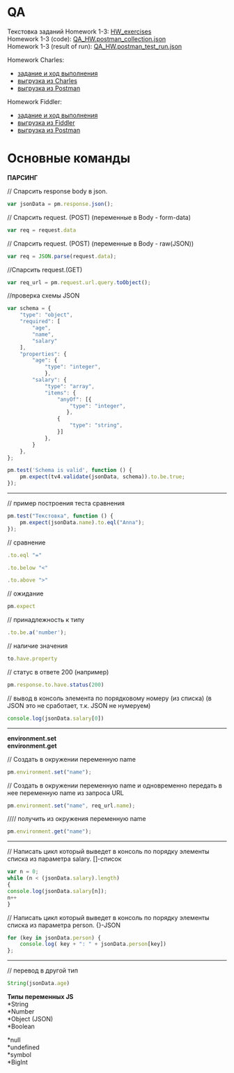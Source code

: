 # QA   
Текстовка заданий Homework 1-3: [HW_exercises](https://github.com/ItGroupAlex/Postman/blob/main/HW_QA/HW_exercises.txt "link")   
Homework 1-3 (code): [QA_HW.postman_collection.json](https://github.com/ItGroupAlex/Postman/blob/main/HW_QA/QA_HW.postman_collection.json "link")  
Homework 1-3 (result of run): [QA_HW.postman_test_run.json](https://github.com/ItGroupAlex/Postman/blob/main/HW_QA/QA_HW.postman_test_run.json "link")   

Homework Charles:   
* [задание и ход выполнения](https://github.com/ItGroupAlex/Postman/blob/main/Charles/Charles_QA_HW.md "link")     
* [выгрузка из Charles](https://github.com/ItGroupAlex/Postman/blob/main/Charles/Charles_HW_export.chls "link")
* [выгрузка из Postman](https://github.com/ItGroupAlex/Postman/blob/main/Charles/Charles.postman_collection.json "link")   

Homework Fiddler:   
* [задание и ход выполнения](https://github.com/ItGroupAlex/Postman/blob/main/Fiddler/Fiddler_QA_HW.md "link")     
* [выгрузка из Fiddler](https://github.com/ItGroupAlex/Postman/blob/main/Fiddler/Rules_HW_fiddler.farx "link")
* [выгрузка из Postman](https://github.com/ItGroupAlex/Postman/blob/main/Fiddler/Fiddler.postman_collection.json "link")    


# Основные команды

**ПАРСИНГ**

// Спарсить response body в json.  

``` js
var jsonData = pm.response.json();
```


// Спарсить request. (POST) (переменные в Body - form-data)  

``` js 
var req = request.data
```


// Спарсить request. (POST) (переменные в Body - raw(JSON))  

``` js
var req = JSON.parse(request.data);
```

//Спарсить request.(GET)  

``` js
var req_url = pm.request.url.query.toObject();
```

//проверка схемы JSON   

``` js
var schema = {
    "type": "object",
    "required": [
        "age",
        "name",
        "salary"
    ],
    "properties": {
        "age": {
            "type": "integer",
            },
        "salary": {
            "type": "array",
            "items": {
                "anyOf": [{
                    "type": "integer",
                   },
                {
                    "type": "string",
                }]
            },
        }
    },
};

pm.test('Schema is valid', function () {
    pm.expect(tv4.validate(jsonData, schema)).to.be.true;
});

```
_______________________________________________________________________

// пример построения теста сравнения   

``` js
pm.test("Текстовка", function () {
    pm.expect(jsonData.name).to.eql("Anna");
});
```

// сравнение  
``` js
.to.eql "="
```
``` js
.to.below "<"  
```
``` js
.to.above ">"
```

// ожидание  
``` js
pm.expect
``` 

// принадлежность к типу  
``` js
.to.be.a('number');
```

// наличие значения  
``` js
to.have.property
```

// статус в ответе 200 (например)    
``` js
pm.response.to.have.status(200)
```  

// вывод в консоль элемента по порядковому номеру  (из списка)  (в JSON это не сработает, т.к. JSON не нумеруем)  
``` js
console.log(jsonData.salary[0])
```

_______________________________________________________________________

**environment.set**  
**environment.get**

// Создать в окружении переменную name  
``` js
pm.environment.set("name");
```

// Создать в окружении переменную name и одновременно передать в нее переменную name из запроса URL  
``` js
pm.environment.set("name", req_url.name);
```  

//// получить из окружения переменную name  
``` js
pm.environment.get("name");
```

_______________________________________________________________________

// Написать цикл который выведет в консоль по порядку элементы списка из параметра salary. []-список  
``` js
var n = 0;
while (n < (jsonData.salary).length) 
{
console.log(jsonData.salary[n]);
n++
}
```


// Написать цикл который выведет в консоль по порядку элементы списка из параметра person. {}-JSON  

``` js
for (key in jsonData.person) {
    console.log( key + ": " + jsonData.person[key])
};
```

_______________________________________________________________________

// перевод в другой тип  
``` js
String(jsonData.age)
```

**Типы переменных JS**  
*String  
*Number  
*Object (JSON)  
*Boolean  

*null  
*undefined  
*symbol  
*BigInt  

